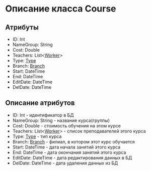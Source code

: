# Описание класса Course


## Атрибуты

- ID: Int
- NameGroup: String
- Cost: Double
- Teachers: List<[Worker](./docs/Worker.md "Класс Worker")>
- Type:  [Type](./docs/Type.md "Класс Type")
- Branch: [Branch](./docs/Branch.md "Класс Branch")
- Start: DateTime
- End: DateTime
- EditDate: DateTime
- DelDate: DateTime


## Описание атрибутов

- ID: Int - идентификатор в БД
- NameGroup: String - название курса(группы)
- Cost: Double - стоимость обучения на этом курсе
- Teachers: List<[Worker](./docs/Worker.md "Класс Worker")> - список преподавателей этого курса
- Type:  [Type](./docs/Type.md "Класс Type") - тип курса
- Branch: [Branch](./docs/Branch.md "Класс Branch") - филиал, в котором этот курс обучается
- Start: DateTime - дата начала занятий этого курса
- End: DateTime - дата окончания занятий этого курса
- EditDate: DateTime - дата редактирования данных в БД
- DelDate: DateTime - дата удаления данных из БД